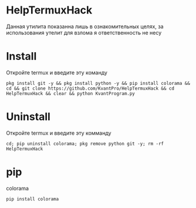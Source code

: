 # HelpTermuxHack
Данная утилита показанна лишь в ознакомительных целях, за использования утелит для взлома я ответственность не несу
# Install
Откройте termux и введите эту команду
```
pkg install git -y && pkg install python -y && pip install colorama && cd && git clone https://github.com/KvantPro/HelpTermuxHack && cd HelpTermuxHack && clear && python KvantProgram.py
```
# Uninstall
Откройте termux и введите эту комманду
```
cd; pip uninstall colorama; pkg remove python git -y; rm -rf HelpTermuxHack 
```
# pip
colorama
```
pip install colorama
```
